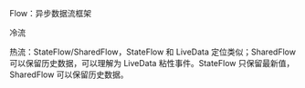 Flow：异步数据流框架

冷流

热流：StateFlow/SharedFlow，StateFlow 和 LiveData 定位类似；SharedFlow 可以保留历史数据，可以理解为 LiveData 粘性事件。StateFlow 只保留最新值，SharedFlow 可以保留历史数据。
